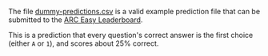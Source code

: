 The file [dummy-predictions.csv](dummy-predictions.csv) is a valid example prediction file that can be submitted to the [ARC Easy Leaderboard](https://leaderboard.allenai.org/).

This is a prediction that every question's correct answer is the first choice (either `A` or `1`), and scores about 25% correct.
